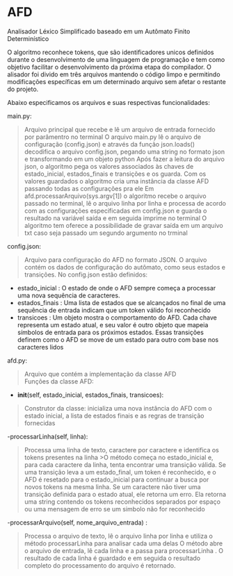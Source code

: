 # AFD

Analisador Léxico Simplificado baseado em um Autômato Finito Determinístico

O algoritmo reconhece tokens, que são identificadores unicos definidos durante o desenvolvimento de uma linguagem de programação e tem como objetivo facilitar o
desenvolvimento da próxima etapa do compilador.
O alisador foi divido em três arquivos mantendo o código limpo e permitindo modificações específicas em um determinado arquivo sem afetar o restante do projeto.

Abaixo especificamos os arquivos e suas respectivas funcionalidades:

 main.py:
>Arquivo principal que recebe e lê um arquivo de entrada fornecido por parâmentro no terminal 
>O arquivo main.py lê o arquivo de configuração (config.json) e através da função json.loads() decodifica o arquivo config.json, pegando uma string no formato json e transformando em um objeto python
> Após fazer a leitura do arquivo json, o algoritmo pega os valores associados às chaves de estado_inicial, estados_finais e transições e os guarda.
> Com os valores guardados o algoritmo cria uma instância da classe AFD passando todas as configurações pra ele
> Em afd.processarArquivo(sys.argv[1]) o algoritmo recebe o arquivo passado no terminal, lê o arquivo linha por linha e processa de acordo com as configurações especificadas em config.json e guarda o resultado na variável saída e em seguida imprime no terminal
> O algoritmo tem oferece a possibilidade de gravar saída em um arquivo txt caso seja passado um segundo argumento no trminal

config.json:
> Arquivo para configuração do AFD no formato JSON. O arquivo contém os dados de configuração
do autômato, como seus estados e transições.
No config.json estão definidos:
 - estado_inicial : O estado de onde o AFD sempre começa a processar uma nova sequência de caracteres.
 - estados_finais : Uma lista de estados que se alcançados no final de uma sequência de
entrada indicam que um token válido foi reconhecido
 - transicoes : Um objeto mostra o comportamento do AFD. Cada chave representa um estado atual, e seu valor é outro objeto que mapeia símbolos de entrada para os próximos estados. Essas transições definem como o AFD se move de um estado para outro com base nos caracteres lidos

afd.py:
>Arquivo que contém a implementação da classe AFD  
Funções da classe AFD:
- __init__(self, estado_inicial, estados_finais, transicoes):
>Construtor da classe: inicializa uma nova instância do AFD com o estado inicial, a lista de estados finais e as regras de transição fornecidas

-processarLinha(self, linha):
>Processa uma linha de texto, caractere por caractere e identifica os tokens presentes na linha >O método começa no estado_inicial e, para cada caractere da linha, tenta encontrar uma transição válida. Se uma transição leva a um estado_final, um token é reconhecido, e o AFD é resetado para o estado_inicial para continuar a busca por novos tokens na mesma linha. Se um caractere não tiver uma transição definida para o estado atual, ele retorna um erro. Ela retorna uma string contendo os tokens reconhecidos separados por espaço ou uma mensagem de erro se um simbolo não for reconhecido

-processarArquivo(self, nome_arquivo_entrada) :
>Processa o arquivo de texto, lê o arquivo linha por linha e utiliza o método processarLinha
para analisar cada uma delas
>O método abre o arquivo de entrada, lê cada linha e a passa para processarLinha . O resultado de cada linha é guardado e em seguida o resultado completo do processamento do arquivo é retornado.
